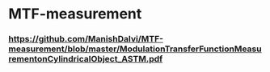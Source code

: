 # MTF-measurement

### https://github.com/ManishDalvi/MTF-measurement/blob/master/ModulationTransferFunctionMeasurementonCylindricalObject_ASTM.pdf
